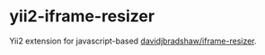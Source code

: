 yii2-iframe-resizer
================

Yii2 extension for javascript-based [davidjbradshaw/iframe-resizer](https://github.com/davidjbradshaw/iframe-resizer).

